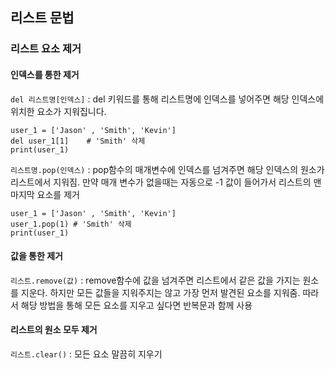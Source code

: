 ## 리스트 문법 

### 리스트 요소 제거 ### 

#### 인덱스를 통한 제거  #### 
`del 리스트명[인덱스]` 
: del 키워드를 통해 리스트명에 인덱스를 넣어주면 해당 인덱스에 위치한 요소가 지워집니다.
````
user_1 = ['Jason' , 'Smith', 'Kevin']
del user_1[1]    # 'Smith' 삭제
print(user_1)
````

`리스트명.pop(인덱스)`
:  pop함수의 매개변수에 인덱스를 넘겨주면 해당 인덱스의 원소가 리스트에서 지워짐. 만약 매개 변수가 없을때는 자동으로 -1 값이 들어가서 리스트의 맨 마지막 요소를 제거
````
user_1 = ['Jason' , 'Smith', 'Kevin']
user_1.pop(1) # 'Smith' 삭제
print(user_1)
````

#### 값을 통한 제거 #### 
`리스트.remove(값)` 
: remove함수에 값을 넘겨주면 리스트에서 같은 값을 가지는 원소를 지운다. 하지만 모든 값들을 지워주지는 않고 가장 먼저 발견된 요소를 지워줌.
따라서 해당 방법을 통해 모든 요소를 지우고 싶다면 반복문과 함께 사용

#### 리스트의 원소 모두 제거 #### 
`리스트.clear()`
: 모든 요소 말끔히 지우기 